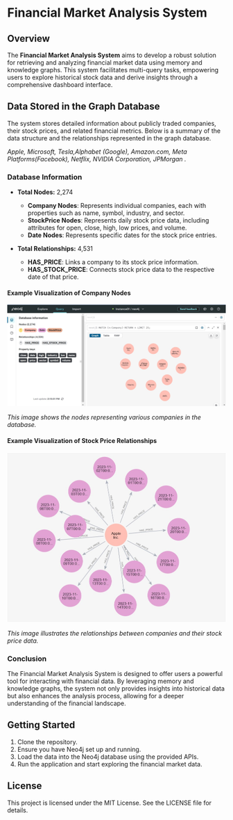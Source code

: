 
# Financial Market Analysis System

## Overview

The **Financial Market Analysis System** aims to develop a robust solution for retrieving and analyzing financial market data using memory and knowledge graphs. This system facilitates multi-query tasks, empowering users to explore historical stock data and derive insights through a comprehensive dashboard interface.


## Data Stored in the Graph Database

The system stores detailed information about publicly traded companies, their stock prices, and related financial metrics. Below is a summary of the data structure and the relationships represented in the graph database.

*Apple, Microsoft, Tesla,Alphabet (Google), Amazon.com, Meta Platforms(Facebook), Netflix, NVIDIA Corporation, JPMorgan .* 

### Database Information

- **Total Nodes:** 2,274
  - **Company Nodes**: Represents individual companies, each with properties such as name, symbol, industry, and sector.
  - **StockPrice Nodes**: Represents daily stock price data, including attributes for open, close, high, low prices, and volume.
  - **Date Nodes**: Represents specific dates for the stock price entries.

- **Total Relationships:** 4,531
  - **HAS_PRICE**: Links a company to its stock price information.
  - **HAS_STOCK_PRICE**: Connects stock price data to the respective date of that price.

#### Example Visualization of Company Nodes

![Company Nodes](images/companies.jpg)

*This image shows the nodes representing various companies in the database.*

#### Example Visualization of Stock Price Relationships

![Stock Price Relationships](images/Relationship.jpg)

*This image illustrates the relationships between companies and their stock price data.*

### Conclusion

The Financial Market Analysis System is designed to offer users a powerful tool for interacting with financial data. By leveraging memory and knowledge graphs, the system not only provides insights into historical data but also enhances the analysis process, allowing for a deeper understanding of the financial landscape.

## Getting Started

1. Clone the repository.
2. Ensure you have Neo4j set up and running.
3. Load the data into the Neo4j database using the provided APIs.
4. Run the application and start exploring the financial market data.

## License

This project is licensed under the MIT License. See the LICENSE file for details.
